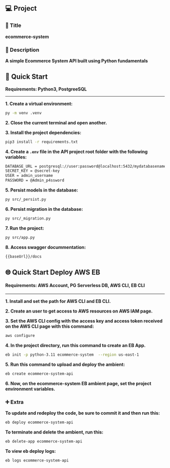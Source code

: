 ## 💻 Project

### 📖 Title
**ecommerce-system**

### 📝 Description
**A simple Ecommerce System API built using Python fundamentals**

## 🚀 Quick Start

**Requirements: Python3, PostgreeSQL**

---

**1. Create a virtual environment:**
```bash
py -m venv .venv
```

**2. Close the current terminal and open another.**

**3. Install the project dependencies:**

```bash
pip3 install -r requirements.txt
```

**4. Create a `.env` file in the API project root folder with the following variables:**

```bash
DATABASE_URL = postgresql://user:password@localhost:5432/mydatabasename
SECRET_KEY = @secret-key
USER = admin_username
PASSWORD = @Admin_p4ssword
```

**5. Persist models in the database:**

```bash
py src/_persist.py
```

**6. Persist migration in the database:**

```bash
py src/_migration.py
```

**7. Run the project:**

```bash
py src/app.py
```

**8. Access swagger docummentation:**
```bash
{{baseUrl}}/docs
``` 

## 🌐 Quick Start Deploy AWS EB

#### Requirements: AWS Account, PG Serverless DB, AWS CLI, EB CLI

---

**1. Install and set the path for AWS CLI and EB CLI.**

**2. Create an user to get access to AWS resources on AWS IAM page.**

**3. Set the AWS CLI config with the access key and access token received on the AWS CLI page with this command:**

```bash
aws configure
```

**4. In the project directory, run this command to create an EB App.**

```bash
eb init -p python-3.11 ecommerce-system  --region us-east-1
```

**5. Run this command to upload and deploy the ambient:**

```bash
eb create ecommerce-system-api
```

**6. Now, on the ecommerce-system EB ambient page, set the project environment variables.**

### ➕ Extra

**To update and redeploy the code, be sure to commit it and then run this:**

```bash
eb deploy ecommerce-system-api
```

**To terminate and delete the ambient, run this:**

```bash
eb delete-app ecommerce-system-api
```

**To view eb deploy logs:**

```bash
eb logs ecommerce-system-api
```